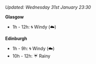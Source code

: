 *Updated: Wednesday 31st January 23:30*

**Glasgow**

* 1h - 12h: :cyclone: Windy (:cloud:)

**Edinburgh**

* 1h - 9h: :cyclone: Windy (:cloud:)
* 10h - 12h: :umbrella: Rainy
